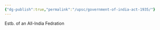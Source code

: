 ```yaml
---
{"dg-publish":true,"permalink":"/upsc/government-of-india-act-1935/"}
---
```


Estb. of an All-India Fedration 

